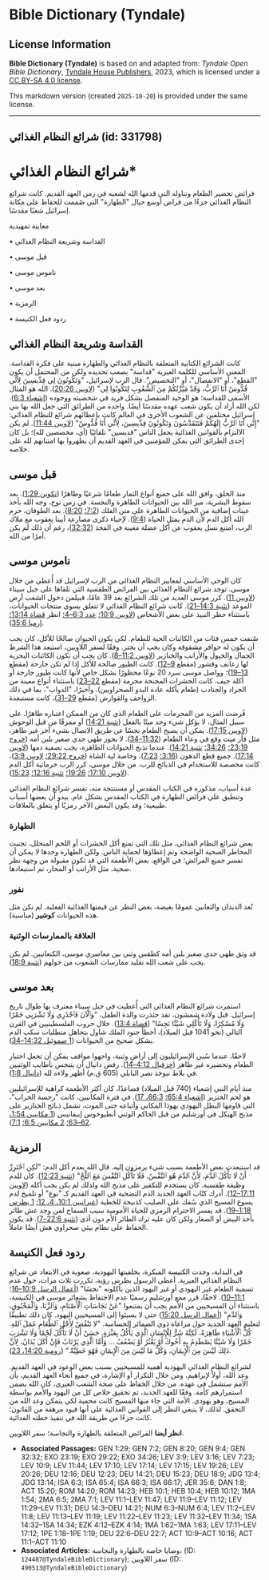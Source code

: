 # Bible Dictionary (Tyndale)

## License Information

**Bible Dictionary (Tyndale)** is based on and adapted from: _Tyndale Open Bible Dictionary_, [Tyndale House Publishers](https://tyndaleopenresources.com/), 2023, which is licensed under a [CC BY-SA 4.0 license](https://creativecommons.org/licenses/by-sa/4.0/legalcode.en).

This markdown version (created `2025-10-20`) is provided under the same license.



--------------------------------

## شرائع النظام الغذائي (id: 331798)

شرائع النظام الغذائي\*
======================

فرائض تحضير الطعام وتناوله التي قدمها الله لشعبه في زمن العهد القديم. كانت شرائع النظام الغذائي جزءًا من فراض أوسع حيال "الطهارة" التي صُممت للحفاظ على مكانة إسرائيل شعبًا مقدسًا.

معاينة تمهيدية

• القداسة وشريعة النظام الغذائي

• قبل موسى

• ناموس موسى

• بعد موسى

• الرمزية

• ردود فعل الكنيسة

القداسة وشريعة النظام الغذائي
-----------------------------

كانت الشرائع الكتابية المتعلقة بالنظام الغذائي والطهارة مبنية على فكرة القداسة. المعنى الأساسي للكلمة العبرية "قداسة" يصعب تحديده ولكن من المحتمل أن يكون "القطع"، أو "الانفصال"، أو "التخصيص". قال الرب لإسرائيل، "وَتَكُونُونَ لِي قِدِّيسِينَ لِأَنِّي قُدُّوسٌ أَنَا ٱلرَّبُّ، وَقَدْ مَيَّزْتُكُمْ مِنَ ٱلشُّعُوبِ لِتَكُونُوا لِي" ([لاويين 20:26](https://ref.ly/Lev20:26)). الله هو المثال الأسمى للقداسة؛ هو الوحيد المنفصل بشكل فريد في شخصيته ووجوده ([إشعياء 6:3](https://ref.ly/Isa6:3)). لكن الله أراد أن يكون شعب عهده مقدسًا أيضًا. واحدة من الطرائق التي جعل الله بها بني إسرائيل مختلفين عن الشعوب الأخرى في العالم كانت بإعطائهم شرائع للنظام الغذائي: "إِنِّي أَنَا ٱلرَّبُّ إِلَهُكُمْ فَتَتَقَدَّسُونَ وَتَكُونُونَ قِدِّيسِينَ، لِأَنِّي أَنَا قُدُّوسٌ" ([لاويين 11:44](https://ref.ly/Lev11:44)). لم يكن الالتزام بالقوانين الغذائية يجعل الناس "قديسين" تلقائيًا (أي، مخصصين لله)؛ بل كان إحدى الطرائق التي يمكن للمؤمنين في العهد القديم أن يظهروا بها امتنانهم لله على خلاصه.

قبل موسى
--------

منذ الخلق، وافق الله على جميع أنواع الثمار طعامًا شرعيًا وطاهرًا ([تكوين 1:29](https://ref.ly/Gen1:29)). بعد سقوط البشرية، ميز الله بين الحيوانات الطاهرة والنجسة. في زمن نوح، وجه الله بأخذ عينات إضافية من الحيوانات الطاهرة على متن الفلك ([7:2؛](https://ref.ly/Gen7:2) [8:20](https://ref.ly/Gen8:20)). بعد الطوفان، حرم الله أكل الدم لأن الدم يمثل الحياة ([9:4](https://ref.ly/Gen9:4)). لإحياء ذكرى مصارعة أبينا يعقوب مع ملاك الرب، امتنع نسل يعقوب عن أكل عضلة معينة في الفخذ ([32:32](https://ref.ly/Gen32:32))، رغم أن ذلك لم يكن أمرًا من الله.

ناموس موسى
----------

كان الوحي الأساسي لمعايير النظام الغذائي من الرب لإسرائيل قد أُعطي من خلال موسى. توجد شرائع النظام الغذائي بين الفرائض الطقسية التي تلقاها على جبل سيناء ([لاويين 11](https://ref.ly/Lev11:1-Lev11:47)). كرر موسى العديد من تلك الشرائع بعد 39 عامًا، قبيلمن دخول الشعب أرض الموعد ([تثنية 14:3–21](https://ref.ly/Deut14:3-Deut14:21)). كانت شرائع النظام الغذائي لا تتعلق بسوى منتجات الحيوانات، باستثناء حظر النبيذ على بعض الأشخاص ([لاويين 10:9؛](https://ref.ly/Lev10:9) [عدد 6:3–4؛](https://ref.ly/Num6:3-Num6:4) انظر [قضاة 13:14؛](https://ref.ly/Judg13:14) [إرميا 35:6](https://ref.ly/Jer35:6)).

صُنفت خمس فئات من الكائنات الحية للطعام. لكي يكون الحيوان صالحًا للأكل، كان يجب أن يكون له حوافر مشقوقة وكان يجب أن يجتر. وفقًا لسفر اللاويين، استبعد هذا الشرط الجمال والخيول والأرانب والخنازير ([لاويين 11:2–8](https://ref.ly/Lev11:2-Lev11:8)). كان يجب أن تكون الكائنات البحرية لها زعانف وقشور (مقطع [9–12](https://ref.ly/Lev11:9-Lev11:12)). كانت الطيور صالحة للأكل إذا لم تكن جارحة (مقطع [13–19](https://ref.ly/Lev11:13-Lev11:19))؛ وواصل موسى سرد 20 نوعًا محظورًا بشكل خاص لأنها كانت طيور جارحة أو أكلة جيف. كانت الحشرات المجنحة محرمة (مقطع [22–23](https://ref.ly/Lev11:22-Lev11:23)) باستثناء أنواع معينة من الجراد والجنادب (طعام يأكله عادة البدو الصحراويين). وأخيرًا، "الدواب"، بما في ذلك الزواحف والقوارض (مقطع [29–31](https://ref.ly/Lev11:29-Lev11:31))، كانت مستبعدة.

فُرضت المزيد من المحرمات على الطعام الذي كان من الممكن اعتباره طاهرًا. على سبيل المثال، لا يؤكل شيء وجد ميتًا بالفعل ([تثنية 14:21](https://ref.ly/Deut14:21)) أو ممزقًا من قبل الوحوش ([لاويين 17:15](https://ref.ly/Lev17:15)). يمكن أن يصبح الطعام نجسًا عن طريق الاتصال بشيء آخر غير طاهر، مثل فأر ميت وقع في وعاء الطعام ([11:32–34](https://ref.ly/Lev11:32-Lev11:34)). لا يجوز طهي جدي صغير بلبن أمه ([خروج 23:19؛](https://ref.ly/Exod23:19) [34:26؛](https://ref.ly/Exod34:26) [تثنية 14:21](https://ref.ly/Deut14:21)). عندما تذبح الحيوانات الطاهرة، يجب تصفية دمها ([لاويين 17:14](https://ref.ly/Lev17:14)). جميع قطع الدهون ([3:16؛](https://ref.ly/Lev3:16) [7:23](https://ref.ly/Lev7:23))، وخاصة لية الشاة ([خروج 29:22؛](https://ref.ly/Exod29:22) [لاويين 3:9](https://ref.ly/Lev3:9))، كانت مخصصة للاستخدام في الذبائح للرب. من خلال موسى، كرر الرب حرمانية أكل الدم ([لاويين 17:10؛](https://ref.ly/Lev17:10) [19:26؛](https://ref.ly/Lev19:26) [تثنية 12:16؛](https://ref.ly/Deut12:16) [15:23](https://ref.ly/Deut15:23)).

عدة أسباب، مذكورة في الكتاب المقدس أو مستنتجة منه، تفسر شرائع النظام الغذائي وتنطبق على فرائض الطهارة في الكتاب المقدس بشكل عام. يبدو أن بعضها أسباب طبيعية؛ وقد يكون البعض الآخر رمزيًا أو يتعلق بالعلاقات.

### الطهارة

بعض شرائع النظام الغذائي، مثل تلك التي تمنع أكل الحشرات أو اللحم المتحلل، تجنبت المخاطر الصحية الواضحة وتم إعطاؤها لحماية الناس. ولكن الطهارة وحدها لا يمكن أن تفسر جميع الفرائض؛ في الواقع، بعض الأطعمة التي قد تكون مقبولة من وجهة نظر صحية، مثل الأرانب أو المحار، تم استبعادها.

### نفور

تُعد الديدان والثعابين عمومًا بغيضة، بغض النظر عن قيمتها الغذائية الفعلية. لم تكن مثل هذه الحيوانات **كوشير** (مناسبة).

### العلاقة بالممارسات الوثنية

قد وثق طهي جدي صغير بلبن أمه كطقس وثني بين معاصري موسى، الكنعانيين. لم يكن يجب على شعب الله تقليد ممارسات الشعوب من حولهم ([تثنية 18:9](https://ref.ly/Deut18:9)).

بعد موسى
--------

استمرت شرائع النظام الغذائي التي أُعطيت في جبل سيناء معترف بها طوال تاريخ إسرائيل. قبل ولادة شمشون، تقد حثذرت والدة الطفل، "وَٱلْآنَ فَٱحْذَرِي وَلَا تَشْرَبِي خَمْرًا وَلَا مُسْكِرًا، وَلَا تَأْكُلِي شَيْئًا نَجِسًا" ([قضاة 13:4](https://ref.ly/Judg13:4)). خلال حروب الفلسطينيين في القرن التالي (نحو 1041 قبل الميلاد)، أخطأ جنود الملك شاول بتجاهل متطلبات سكب الدم بشكل صحيح من الحيوانات ([1 صموئيل 14:32–34](https://ref.ly/1Sam14:32-1Sam14:34)).

لاحقًا، عندما سُبي الإسرائيليون إلى أراضٍ وثنية، واجهوا مواقف يمكن أن تجعل اختيار الطعام وتحضيره غير طاهر ([حزقيال 4:12–14](https://ref.ly/Ezek4:12-Ezek4:14)). رفض دانيال أن يتنجس بأطايب الوثنيين في بلاط نبوخذ نصر البابلي (605 ق.م) أظهر ولاءه لله ([دانيال 1:8](https://ref.ly/Dan1:8)).

منذ أيام النبي إشعياء (740 قبل الميلاد) فصاعدًا، كان أكثر الأطعمة كراهية للإسرائيليين هو لحم الخنزير ([إشعياء 65:4؛](https://ref.ly/Isa65:4) [66:3، 17](https://ref.ly/Isa66:3,Isa66:17)). في فترة المكابيين، كانت "رجسة الخراب"، التي قاومها البطل اليهودي يهوذا المكابي وأتباعه حتى الموت، تشمل ذبائح الخنازير على مذبح الهيكل في أورشليم من قبل الحاكم الوثني أنطيوخوس إبيفانيس ([1 مكابيين 1:54، 62–63؛](https://ref.ly/1Macc1:54,1Macc1:62-1Macc1:63) [2 مكابيين 6:5؛](https://ref.ly/2Macc6:5) [7:1](https://ref.ly/2Macc7:1)).

الرمزية
-------

قد استبعدت بعض الأطعمة بسبب شيء يرمزون إليه. قال الله بعدم أكل الدم: "لَكِنِ ٱحْتَرِزْ أَنْ لَا تَأْكُلَ ٱلدَّمَ، لِأَنَّ ٱلدَّمَ هُوَ ٱلنَّفْسُ. فَلَا تَأْكُلِ ٱلنَّفْسَ مَعَ ٱللَّحْ" ([تثنية 12:23](https://ref.ly/Deut12:23)). كان للدم وظيفة طقسية. كان يستخدم للتكفير على مذبح الله ولذلك لم يكن يجب أكله ([لاويين 17:11–12](https://ref.ly/Lev17:11-Lev17:12)). أدرك كتّاب العهد الجديد الدم التضحية في العهد القديم كـ "نوع" أو تلميح لدم يسوع المسيح الذي سُفك على الصليب كذبيحة للخطية ([عبرانيين 10:1، 4، 12](https://ref.ly/Heb10:1,Heb10:4,Heb10:12); [1 بطرس 1:18–19](https://ref.ly/1Pet1:18-1Pet1:19)). قد يفسر الاحترام الرمزي للحياة الأمومية سبب السماح لمن وجد عش طائر بأخذ البيض أو الصغار ولكن كان عليه ترك الطائر الأم دون أذى ([تثنية 22:6–7](https://ref.ly/Deut22:6-Deut22:7)). قد يكون الحفاظ على نظام بيئي صحراوي هش أيضًا عاملاً.

ردود فعل الكنيسة
----------------

في البداية، وجدت الكنيسة المبكرة، بخلفيتها اليهودية، صعوبة في الابتعاد عن شرائع النظام الغذائي العبرية. أعطي الرسول بطرس رؤية، تكررت ثلاث مرات، حول عدم تسمية الطعام غير اليهودي أو غير اليهود الذين يأكلونه "نجسًا" ([أعمال الرسل 10:9–16](https://ref.ly/Acts10:9-Acts10:16)؛ [11:1–10](https://ref.ly/Acts11:1-Acts11:10)). لاحقًا، قرر ممع أورشليم رسميًا عدم الاحتفاظ بشعائر موسى في الكنيسة، باستثناء أن المسيحيين من الأمم يجب أن يمتنعوا "عَنْ نَجَاسَاتِ ٱلْأَصْنَامِ، وَٱلزِّنَا، وَٱلْمَخْنُوقِ، وَٱلدَّمِ" ([أعمال الرسل 15:20](https://ref.ly/Acts15:20)) حتى لا يسيئوا إلى المسيحيين اليهود. كان ذلك تطبيقًا لتعليم العهد الجديد حول مراعاة ذوي الضمائر الحساسة. "لا تَنْقُضْ لِأَجْلِ ٱلطَّعَامِ عَمَلَ ٱللهِ. كُلُّ ٱلْأَشْيَاءِ طَاهِرَةٌ، لَكِنَّهُ شَرٌّ لِلْإِنْسَانِ ٱلَّذِي يَأْكُلُ بِعَثْرَةٍ. حَسَنٌ أَنْ لَا تَأْكُلَ لَحْمًا وَلَا تَشْرَبَ خَمْرًا وَلَا شَيْئًا يَصْطَدِمُ بِهِ أَخُوكَ أَوْ يَعْثُرُ أَوْ يَضْعُفُ ... وَأَمَّا ٱلَّذِي يَرْتَابُ فَإِنْ أَكَلَ يُدَانُ، لِأَنَّ ذَلِكَ لَيْسَ مِنَ ٱلْإِيمَانِ، وَكُلُّ مَا لَيْسَ مِنَ ٱلْإِيمَانِ فَهُوَ خَطِيَّةٌ." ([رومية 14:20، 23](https://ref.ly/Rom14:20,Rom14:23)).

لشرائع النظام الغذائي اليهودية أهمية للمسيحيين بسبب بعض الوعود في العهد القديم. وعد الله، أولاً لإبراهيم، ومن خلال التكرار أو الإشارة، في جميع أنحاء العهد القديم، بأن الأمم ستشمل في عهده. من خلال الحفاظ على صحة الشعب العبري، كان الله يضمن استمرارهم كأمة. وفقًا للعهد الجديد، تم تحقيق خلاص كل من اليهود والأمم بواسطة المسيح، وهو يهودي. الأمة التي جاء منها المسيح كانت محمية لكي يتمكن وعد الله من التحقق. لذلك، لا ينبغي النظر إلى القوانين الغذائية على أنها قيود مرهقة من القانون؛ كانت جزءًا من طريقة الله في تنفيذ خطته الفدائية.

**انظر أيضا** الفرائض المتعلقة بالطهارة والنجاسة؛ سفر اللاويين.

* **Associated Passages:** GEN 1:29; GEN 7:2; GEN 8:20; GEN 9:4; GEN 32:32; EXO 23:19; EXO 29:22; EXO 34:26; LEV 3:9; LEV 3:16; LEV 7:23; LEV 10:9; LEV 11:44; LEV 17:10; LEV 17:14; LEV 17:15; LEV 19:26; LEV 20:26; DEU 12:16; DEU 12:23; DEU 14:21; DEU 15:23; DEU 18:9; JDG 13:4; JDG 13:14; ISA 6:3; ISA 65:4; ISA 66:3; ISA 66:17; JER 35:6; DAN 1:8; ACT 15:20; ROM 14:20; ROM 14:23; HEB 10:1; HEB 10:4; HEB 10:12; 1MA 1:54; 2MA 6:5; 2MA 7:1; LEV 11:1–LEV 11:47; LEV 11:9–LEV 11:12; LEV 11:29–LEV 11:31; DEU 14:3–DEU 14:21; NUM 6:3–NUM 6:4; LEV 11:2–LEV 11:8; LEV 11:13–LEV 11:19; LEV 11:22–LEV 11:23; LEV 11:32–LEV 11:34; 1SA 14:32–1SA 14:34; EZK 4:12–EZK 4:14; 1MA 1:62–1MA 1:63; LEV 17:11–LEV 17:12; 1PE 1:18–1PE 1:19; DEU 22:6–DEU 22:7; ACT 10:9–ACT 10:16; ACT 11:1–ACT 11:10
* **Associated Articles:** وصايا خاصة بالطهارة والنجاسة، (ID: `124487@TyndaleBibleDictionary`); سفر اللاويين (ID: `490513@TyndaleBibleDictionary`)


